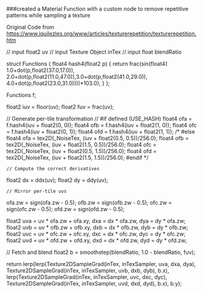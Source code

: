 ###created a Material Function with a custom node to remove repetitive patterns while sampling a texture


Original Code from 
https://www.iquilezles.org/www/articles/texturerepetition/texturerepetition.htm

// input float2 uv
// input Texture Object inTex
// input float blendRatio

 struct Functions
 {
	float4 hash4(float2 p)
	{
		return frac(sin(float4( 1.0+dot(p,float2(37.0,17.0)), 2.0+dot(p,float2(11.0,47.0)),3.0+dot(p,float2(41.0,29.0)), 4.0+dot(p,float2(23.0,31.0))))*103.0);
	}
};

Functions f;

float2 iuv = floor(uv);
float2 fuv = frac(uv);

// Generate per-tile transformation
// #if defined (USE_HASH)
	float4 ofa = f.hash4(iuv + float2(0, 0));
	float4 ofb = f.hash4(iuv + float2(1, 0));
	float4 ofc = f.hash4(iuv + float2(0, 1));
	float4 ofd = f.hash4(iuv + float2(1, 1));
/*
#else
	float4 ofa = tex2D(_NoiseTex, (iuv + float2(0.5, 0.5))/256.0);
	float4 ofb = tex2D(_NoiseTex, (iuv + float2(1.5, 0.5))/256.0);
	float4 ofc = tex2D(_NoiseTex, (iuv + float2(0.5, 1.5))/256.0);
	float4 ofd = tex2D(_NoiseTex, (iuv + float2(1.5, 1.5))/256.0);
	#endif
*/


	// Compute the correct derivatives
float2 dx = ddx(uv);
float2 dy = ddy(uv);

	// Mirror per-tile uvs
ofa.zw = sign(ofa.zw - 0.5);
ofb.zw = sign(ofb.zw - 0.5);
ofc.zw = sign(ofc.zw - 0.5);
ofd.zw = sign(ofd.zw - 0.5);

float2 uva = uv * ofa.zw + ofa.xy, dxa = dx * ofa.zw, dya = dy * ofa.zw;
float2 uvb = uv * ofb.zw + ofb.xy, dxb = dx * ofb.zw, dyb = dy * ofb.zw;
float2 uvc = uv * ofc.zw + ofc.xy, dxc = dx * ofc.zw, dyc = dy * ofc.zw;
float2 uvd = uv * ofd.zw + ofd.xy, dxd = dx * ofd.zw, dyd = dy * ofd.zw;

// Fetch and blend
float2 b = smoothstep(blendRatio, 1.0 - blendRatio, fuv);
 

return lerp(lerp(Texture2DSampleGrad(inTex, inTexSampler, uva, dxa, dya), Texture2DSampleGrad(inTex, inTexSampler, uvb, dxb, dyb), b.x),
		   lerp(Texture2DSampleGrad(inTex, inTexSampler, uvc, dxc, dyc), Texture2DSampleGrad(inTex, inTexSampler, uvd, dxd, dyd), b.x), b.y);
